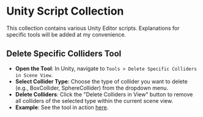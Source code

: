 # Unity Script Collection

This collection contains various Unity Editor scripts. Explanations for specific tools will be added at my convenience.

## Delete Specific Colliders Tool

- **Open the Tool**: In Unity, navigate to `Tools > Delete Specific Colliders in Scene View`.
- **Select Collider Type**: Choose the type of collider you want to delete (e.g., BoxCollider, SphereCollider) from the dropdown menu.
- **Delete Colliders**: Click the "Delete Colliders in View" button to remove all colliders of the selected type within the current scene view.
- **Example**: See the tool in action [here](https://imgur.com/tyLQEHX).
